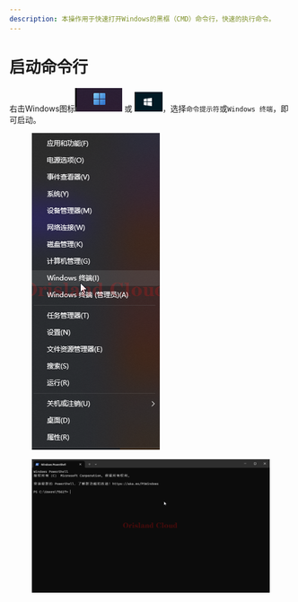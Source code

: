 ```yaml
---
description: 本操作用于快速打开Windows的黑框（CMD）命令行，快速的执行命令。
---
```


# 启动命令行

右击Windows图标![](<../.gitbook/assets/image (7) (1).png>) 或 ![](<../.gitbook/assets/image (1) (1) (1) (1) (1) (1) (1) (1) (1) (1) (1).png>)，选择`命令提示符`或`Windows 终端`，即可启动。

<figure><img src="../.gitbook/assets/GD0kuIMja6.png" alt=""><figcaption></figcaption></figure>

<figure><img src="../.gitbook/assets/WindowsTerminal_76hdB170gX.png" alt=""><figcaption></figcaption></figure>
